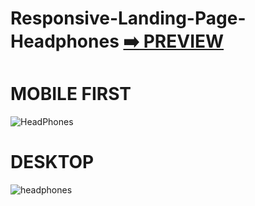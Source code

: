 
# Responsive-Landing-Page-Headphones [:arrow_right: PREVIEW](https://erik161.github.io/Responsive-Landing-Page-Headphones/) 
 

# MOBILE FIRST
![HeadPhones](https://user-images.githubusercontent.com/26189854/171473583-aa2180d8-c9c0-4436-a8df-c45a3ebe65f6.gif)


# DESKTOP
![headphones](https://user-images.githubusercontent.com/26189854/171470174-2e33c770-4fc2-46a3-8ab7-cce69de0c9a9.png)


